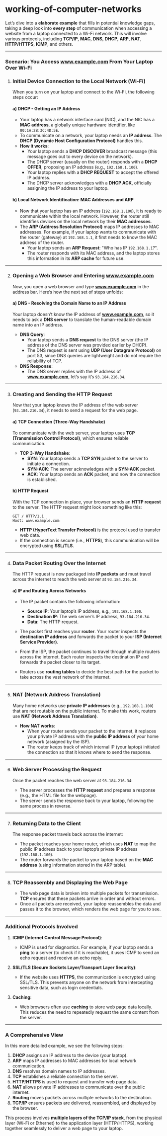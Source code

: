 # working-of-computer-networks


Let’s dive into a **elaborate example** that fills in potential knowledge gaps, taking a deep look into **every step** of communication when accessing a website from a laptop connected to a Wi-Fi network. This will involve various protocols, including **TCP/IP**, **MAC**, **DNS**, **DHCP**, **ARP**, **NAT**, **HTTP/HTTPS**, **ICMP**, and others. 

---

### **Scenario: You Access www.example.com From Your Laptop Over Wi-Fi**

1. ### **Initial Device Connection to the Local Network (Wi-Fi)**

   When you turn on your laptop and connect to the Wi-Fi, the following steps occur:

   #### **a) DHCP - Getting an IP Address**

   - Your laptop has a network interface card (NIC), and the NIC has a **MAC address**, a globally unique hardware identifier, like `00:1A:2B:3C:4D:5E`.
   - To communicate on a network, your laptop needs an **IP address**. The **DHCP (Dynamic Host Configuration Protocol)** handles this.
   - **How it works**:
     - Your laptop sends a **DHCP DISCOVER** broadcast message (this message goes out to every device on the network).
     - The DHCP server (usually on the router) responds with a **DHCP OFFER**, proposing an IP address (e.g., `192.168.1.100`).
     - Your laptop replies with a **DHCP REQUEST** to accept the offered IP address.
     - The DHCP server acknowledges with a **DHCP ACK**, officially assigning the IP address to your laptop.

   #### **b) Local Network Identification: MAC Addresses and ARP**
   - Now that your laptop has an IP address (`192.168.1.100`), it is ready to communicate within the local network. However, the router still identifies devices on the local network by their **MAC addresses**.
   - The **ARP (Address Resolution Protocol)** maps IP addresses to MAC addresses. For example, if your laptop wants to communicate with the router (gateway) at `192.168.1.1`, it first needs to know the MAC address of the router. 
     - Your laptop sends an **ARP Request**: "Who has IP `192.168.1.1`?".
     - The router responds with its MAC address, and the laptop stores this information in its **ARP cache** for future use.

---

2. ### **Opening a Web Browser and Entering www.example.com**

   Now, you open a web browser and type **www.example.com** in the address bar. Here’s how the next set of steps unfolds:

   #### **a) DNS - Resolving the Domain Name to an IP Address**

   Your laptop doesn’t know the IP address of **www.example.com**, so it needs to ask a **DNS server** to translate the human-readable domain name into an IP address.

   - **DNS Query**:
     - Your laptop sends a **DNS request** to the DNS server (the IP address of the DNS server was provided earlier by DHCP).
     - The DNS request is sent using **UDP (User Datagram Protocol)** on port 53, since DNS queries are lightweight and do not require the reliability of TCP.
   - **DNS Response**:
     - The DNS server replies with the IP address of **www.example.com**, let’s say it’s `93.184.216.34`.

---

3. ### **Creating and Sending the HTTP Request**

   Now that your laptop knows the IP address of the web server (`93.184.216.34`), it needs to send a request for the web page.

   #### **a) TCP Connection (Three-Way Handshake)**

   To communicate with the web server, your laptop uses **TCP (Transmission Control Protocol)**, which ensures reliable communication.

   - **TCP 3-Way Handshake**:
     - **SYN**: Your laptop sends a **TCP SYN** packet to the server to initiate a connection.
     - **SYN-ACK**: The server acknowledges with a **SYN-ACK** packet.
     - **ACK**: Your laptop sends an **ACK** packet, and now the connection is established.

   #### **b) HTTP Request**

   With the TCP connection in place, your browser sends an **HTTP request** to the server. The HTTP request might look something like this:

   ```
   GET / HTTP/1.1
   Host: www.example.com
   ```

   - **HTTP (HyperText Transfer Protocol)** is the protocol used to transfer web data.
   - If the connection is secure (i.e., **HTTPS**), this communication will be encrypted using **SSL/TLS**.

---

4. ### **Data Packet Routing Over the Internet**

   The HTTP request is now packaged into **IP packets** and must travel across the internet to reach the web server at `93.184.216.34`.

   #### **a) IP and Routing Across Networks**

   - The IP packet contains the following information:
     - **Source IP**: Your laptop’s IP address, e.g., `192.168.1.100`.
     - **Destination IP**: The web server’s IP address, `93.184.216.34`.
     - **Data**: The HTTP request.

   - The packet first reaches your **router**. Your router inspects the **destination IP address** and forwards the packet to your **ISP (Internet Service Provider)**.
   - From the ISP, the packet continues to travel through multiple routers across the internet. Each router inspects the destination IP and forwards the packet closer to its target.
   - Routers use **routing tables** to decide the best path for the packet to take across the vast network of the internet.

---

5. ### **NAT (Network Address Translation)**

   Many home networks use **private IP addresses** (e.g., `192.168.1.100`) that are not routable on the public internet. To make this work, routers use **NAT (Network Address Translation)**.

   - **How NAT works**:
     - When your router sends your packet to the internet, it replaces your private IP address with the **public IP address** of your home network (assigned by the ISP).
     - The router keeps track of which internal IP (your laptop) initiated the connection so that it knows where to send the response.

---

6. ### **Web Server Processing the Request**

   Once the packet reaches the web server at `93.184.216.34`:

   - The server processes the **HTTP request** and prepares a response (e.g., the HTML file for the webpage).
   - The server sends the response back to your laptop, following the same process in reverse.
   
---

7. ### **Returning Data to the Client**

   The response packet travels back across the internet:

   - The packet reaches your home router, which uses **NAT** to map the public IP address back to your laptop’s private IP address (`192.168.1.100`).
   - The router forwards the packet to your laptop based on the **MAC address** (using information stored in the ARP table).

---

8. ### **TCP Reassembly and Displaying the Web Page**

   - The web page data is broken into multiple packets for transmission. **TCP** ensures that these packets arrive in order and without errors.
   - Once all packets are received, your laptop reassembles the data and passes it to the browser, which renders the web page for you to see.

---

### **Additional Protocols Involved**

1. **ICMP (Internet Control Message Protocol)**:
   - ICMP is used for diagnostics. For example, if your laptop sends a **ping** to a server (to check if it is reachable), it uses ICMP to send an echo request and receive an echo reply.

2. **SSL/TLS (Secure Sockets Layer/Transport Layer Security)**:
   - If the website uses **HTTPS**, the communication is encrypted using SSL/TLS. This prevents anyone on the network from intercepting sensitive data, such as login credentials.

3. **Caching**:
   - Web browsers often use **caching** to store web page data locally. This reduces the need to repeatedly request the same content from the server.

---

### **A Comprehensive View**

In this more detailed example, we see the following steps:

1. **DHCP** assigns an IP address to the device (your laptop).
2. **ARP** maps IP addresses to MAC addresses for local network communication.
3. **DNS** resolves domain names to IP addresses.
4. **TCP** establishes a reliable connection to the server.
5. **HTTP**/**HTTPS** is used to request and transfer web page data.
6. **NAT** allows private IP addresses to communicate over the public internet.
7. **Routing** moves packets across multiple networks to the destination.
8. **TCP/IP** ensures packets are delivered, reassembled, and displayed by the browser.

This process involves **multiple layers of the TCP/IP stack**, from the physical layer (Wi-Fi or Ethernet) to the application layer (HTTP/HTTPS), working together seamlessly to deliver a web page to your laptop.

